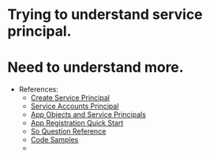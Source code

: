 # Trying to understand service principal.

# Need to understand more.

- References:
  - [Create Service Principal](https://learn.microsoft.com/en-us/powershell/azure/create-azure-service-principal-azureps?view=azps-8.3.0)
  - [Service Accounts Principal](https://learn.microsoft.com/en-us/azure/active-directory/fundamentals/service-accounts-principal)
  - [App Objects and Service Principals](https://learn.microsoft.com/en-us/azure/active-directory/develop/app-objects-and-service-principals)
  - [App Registration Quick Start](https://learn.microsoft.com/en-us/azure/active-directory/develop/quickstart-register-app)
  - [So Question Reference](https://stackoverflow.com/questions/71067014/error-while-trying-to-do-app-registration-using-terraform-azure-ad-provider-2-0)
  - [Code Samples](https://learn.microsoft.com/en-us/azure/active-directory/develop/sample-v2-code)
  - 
